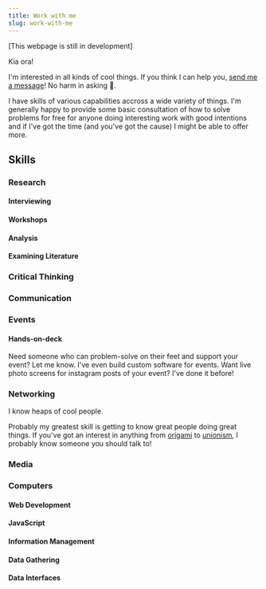 ```yaml
---
title: Work with me
slug: work-with-me
---
```


[This webpage is still in development]

Kia ora!

I'm interested in all kinds of cool things. If you think I can help you, [send me a message](#contact)! No harm in asking 🙂.

I have skills of various capabilities accross a wide variety of things. I'm generally happy to provide some basic consultation of how to solve problems for free for anyone doing interesting work with good intentions and if I've got the time (and you've got the cause) I might be able to offer more.

## Skills
### Research
#### Interviewing
#### Workshops
#### Analysis
#### Examining Literature
### Critical Thinking
### Communication
### Events
#### Hands-on-deck
Need someone who can problem-solve on their feet and support your event? Let me know.
I've even build custom software for events. Want live photo screens for instagram posts of your event? I've done it before!
### Networking
I know heaps of cool people.

Probably my greatest skill is getting to know great people doing great things. If you've got an interest in anything from [origami](https://profiles.auckland.ac.nz/e-plaut) to [unionism](https://www.linkedin.com/in/xavier-walsh-94a665231/), I probably know someone you should talk to!
### Media
### Computers
#### Web Development
#### JavaScript
#### Information Management
#### Data Gathering
#### Data Interfaces